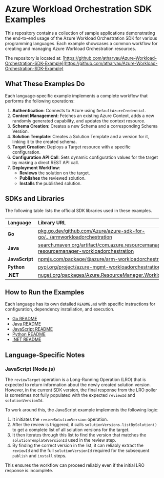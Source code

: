 # Azure Workload Orchestration SDK Examples

This repository contains a collection of sample applications demonstrating the end-to-end usage of the Azure Workload Orchestration SDK for various programming languages. Each example showcases a common workflow for creating and managing Azure Workload Orchestration resources.

The repository is located at: [https://github.com/atharvau/Azure-Workload-Orchestration-SDK-Example](https://github.com/atharvau/Azure-Workload-Orchestration-SDK-Example)

## What These Examples Do

Each language-specific example implements a complete workflow that performs the following operations:

1.  **Authentication**: Connects to Azure using `DefaultAzureCredential`.
2.  **Context Management**: Fetches an existing Azure Context, adds a new randomly generated capability, and updates the context resource.
3.  **Schema Creation**: Creates a new Schema and a corresponding Schema Version.
4.  **Solution Template**: Creates a Solution Template and a version for it, linking it to the created schema.
5.  **Target Creation**: Deploys a Target resource with a specific configuration.
6.  **Configuration API Call**: Sets dynamic configuration values for the target by making a direct REST API call.
7.  **Deployment Workflow**:
    *   **Reviews** the solution on the target.
    *   **Publishes** the reviewed solution.
    *   **Installs** the published solution.


## SDKs and Libraries

The following table lists the official SDK libraries used in these examples.

| Language     | Library URL                                                                                                                              |
| :----------- | :--------------------------------------------------------------------------------------------------------------------------------------- |
| **Go**       | [pkg.go.dev/github.com/Azure/azure-sdk-for-go/.../armworkloadorchestration](https://pkg.go.dev/github.com/Azure/azure-sdk-for-go/sdk/resourcemanager/workloadorchestration/armworkloadorchestration) |
| **Java**     | [search.maven.org/artifact/com.azure.resourcemanager/azure-resourcemanager-workloadorchestration](https://search.maven.org/artifact/com.azure.resourcemanager/azure-resourcemanager-workloadorchestration) |
| **JavaScript** | [npmjs.com/package/@azure/arm-workloadorchestration](https://www.npmjs.com/package/@azure/arm-workloadorchestration)                     |
| **Python**   | [pypi.org/project/azure-mgmt-workloadorchestration](https://pypi.org/project/azure-mgmt-workloadorchestration/)                               |
| **.NET**     | [nuget.org/packages/Azure.ResourceManager.WorkloadOrchestration](https://www.nuget.org/packages/Azure.ResourceManager.WorkloadOrchestration) |

## How to Run the Examples

Each language has its own detailed `README.md` with specific instructions for configuration, dependency installation, and execution.

- [Go README](./golang/README.md)
- [Java README](./java/README.md)
- [JavaScript README](./js/README.md)
- [Python README](./python/README.md)
- [.NET README](./net/README.md)

## Language-Specific Notes

### JavaScript (Node.js)

The `reviewTarget` operation is a Long-Running Operation (LRO) that is expected to return information about the newly created solution version. However, in the current SDK version, the final response from the LRO poller is sometimes not fully populated with the expected `reviewId` and `solutionVersionId`.

To work around this, the JavaScript example implements the following logic:
1. It initiates the `reviewSolutionVersion` operation.
2. After the review is triggered, it calls `solutionVersions.listBySolution()` to get a complete list of all solution versions for the target.
3. It then iterates through this list to find the version that matches the `solutionTemplateVersionId` used in the review step.
4. By finding the correct version in the list, it can reliably extract the `reviewId` and the full `solutionVersionId` required for the subsequent `publish` and `install` steps.

This ensures the workflow can proceed reliably even if the initial LRO response is incomplete.
